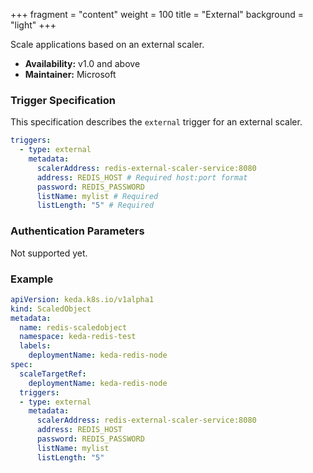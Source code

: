 +++
fragment = "content"
weight = 100
title = "External"
background = "light"
+++

Scale applications based on an external scaler.

* **Availability:** v1.0 and above
* **Maintainer:** Microsoft

<!--more-->

### Trigger Specification

This specification describes the `external` trigger for an external scaler.

```yaml
triggers:
  - type: external
    metadata:
      scalerAddress: redis-external-scaler-service:8080
      address: REDIS_HOST # Required host:port format
      password: REDIS_PASSWORD
      listName: mylist # Required
      listLength: "5" # Required
```

### Authentication Parameters

Not supported yet.

### Example

```yaml
apiVersion: keda.k8s.io/v1alpha1
kind: ScaledObject
metadata:
  name: redis-scaledobject
  namespace: keda-redis-test
  labels:
    deploymentName: keda-redis-node
spec:
  scaleTargetRef:
    deploymentName: keda-redis-node
  triggers:
  - type: external
    metadata:
      scalerAddress: redis-external-scaler-service:8080
      address: REDIS_HOST
      password: REDIS_PASSWORD
      listName: mylist
      listLength: "5"
```